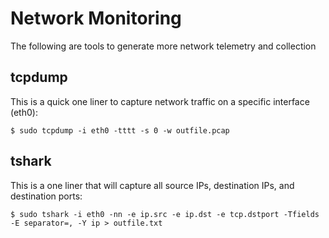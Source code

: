 # Network Monitoring
The following are tools to generate more network telemetry and collection

## tcpdump
This is a quick one liner to capture network traffic on a specific interface (eth0):

`$ sudo tcpdump -i eth0 -tttt -s 0 -w outfile.pcap`

## tshark
This is a one liner that will capture all source IPs, destination IPs, and destination ports:

`$ sudo tshark -i eth0 -nn -e ip.src -e ip.dst -e tcp.dstport -Tfields -E separator=, -Y ip > outfile.txt`
